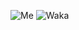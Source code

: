 ![Me](https://github-readme-stats.vercel.app/api?username=MapleEve&count_private=true&theme=radical)
![Waka](https://github-readme-stats.vercel.app/api/wakatime?username=esanisa\&layout=compact)
